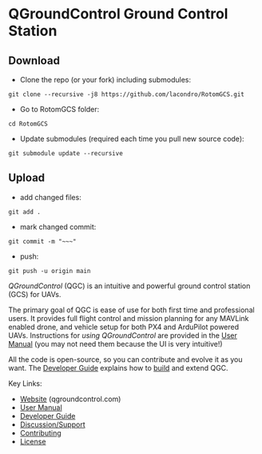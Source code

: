 # QGroundControl Ground Control Station

## Download
* Clone the repo (or your fork) including submodules:

```
git clone --recursive -j8 https://github.com/lacondro/RotomGCS.git
```

* Go to RotomGCS folder:

```
cd RotomGCS
```

* Update submodules (required each time you pull new source code):

```
git submodule update --recursive
```


## Upload
* add changed files:

```
git add .
```
* mark changed commit:

```
git commit -m "~~~"
```
* push:

```
git push -u origin main
```


*QGroundControl* (QGC) is an intuitive and powerful ground control station (GCS) for UAVs.

The primary goal of QGC is ease of use for both first time and professional users.
It provides full flight control and mission planning for any MAVLink enabled drone, and vehicle setup for both PX4 and ArduPilot powered UAVs. Instructions for *using QGroundControl* are provided in the [User Manual](https://docs.qgroundcontrol.com/en/) (you may not need them because the UI is very intuitive!)

All the code is open-source, so you can contribute and evolve it as you want.
The [Developer Guide](https://dev.qgroundcontrol.com/en/) explains how to [build](https://dev.qgroundcontrol.com/en/getting_started/) and extend QGC.


Key Links:
* [Website](http://qgroundcontrol.com) (qgroundcontrol.com)
* [User Manual](https://docs.qgroundcontrol.com/en/)
* [Developer Guide](https://dev.qgroundcontrol.com/en/)
* [Discussion/Support](https://docs.qgroundcontrol.com/en/Support/Support.html)
* [Contributing](https://dev.qgroundcontrol.com/en/contribute/)
* [License](https://github.com/mavlink/qgroundcontrol/blob/master/COPYING.md)
